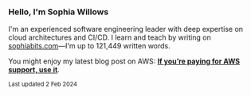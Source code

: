 ### Hello, I'm Sophia Willows

I'm an experienced software engineering leader with deep expertise on cloud architectures and CI/CD. I learn and teach by writing on [sophiabits.com](https://sophiabits.com/blog)—I'm up to 121,449 written words.

You might enjoy my latest blog post on AWS: **[If you’re paying for AWS support, use it](https://sophiabits.com/blog/use-aws-support)**.

<sub>Last updated 2 Feb 2024</sub>
